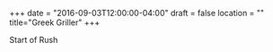 +++
date = "2016-09-03T12:00:00-04:00"
draft = false
location = ""
title="Greek Griller"
+++

Start of Rush
